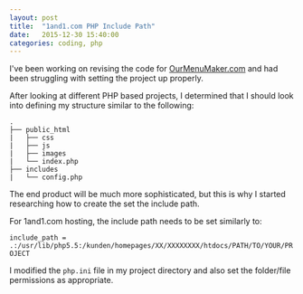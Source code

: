 ```yaml
---
layout: post
title:  "1and1.com PHP Include Path"
date:   2015-12-30 15:40:00
categories: coding, php
---
```


I've been working on revising the code for [OurMenuMaker.com](http://ourmenumaker.com) and had been 
struggling with setting the project up properly. 

After looking at different PHP based projects, I determined that I should look into defining my 
structure similar to the following:

    .
    ├── public_html
    |   ├── css
    |   ├── js
    |   ├── images
    |   └── index.php
    ├── includes
    |   └── config.php

The end product will be much more sophisticated, but this is why I started researching how to 
create the set the include path.

For 1and1.com hosting, the include path needs to be set similarly to:

`include_path = .:/usr/lib/php5.5:/kunden/homepages/XX/XXXXXXXX/htdocs/PATH/TO/YOUR/PROJECT`

I modified the `php.ini` file in my project directory and also set the folder/file permissions as appropriate.